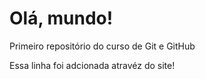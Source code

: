 # Olá, mundo!

 Primeiro repositório do curso de Git e GitHub
 
 Essa linha foi adcionada atravéz do site!  
